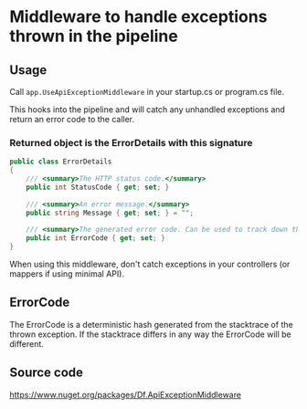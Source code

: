 # Middleware to handle exceptions thrown in the pipeline

## Usage
Call `app.UseApiExceptionMiddleware` in your startup.cs or program.cs file.

This hooks into the pipeline and will catch any unhandled exceptions and return an error code to the caller.

### Returned object is the ErrorDetails with this signature
```csharp
public class ErrorDetails
{
    /// <summary>The HTTP status code.</summary>
    public int StatusCode { get; set; }
    
    /// <summary>An error message.</summary>
    public string Message { get; set; } = "";
    
    /// <summary>The generated error code. Can be used to track down the error in the logs.</summary>
    public int ErrorCode { get; set; }
}
```

When using this middleware, don't catch exceptions in your controllers (or mappers if using minimal API).

## ErrorCode
The ErrorCode is a deterministic hash generated from the stacktrace of the thrown exception. If the stacktrace differs in any way the ErrorCode will be different.

## Source code
https://www.nuget.org/packages/Df.ApiExceptionMiddleware